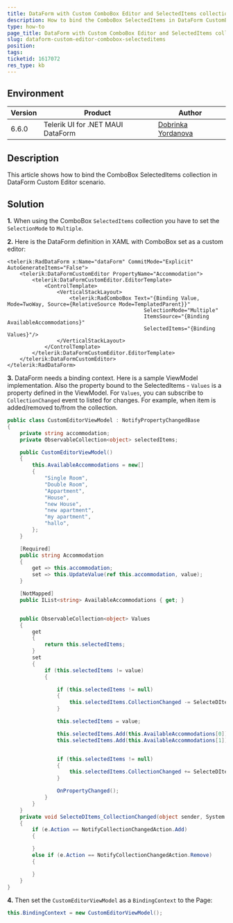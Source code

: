 ```yaml
---
title: DataForm with Custom ComboBox Editor and SelectedItems collection
description: How to bind the ComboBox SelectedItems in DataForm CustomEditor Scenario
type: how-to
page_title: DataForm with Custom ComboBox Editor and SelectedItems collection
slug: dataform-custom-editor-combobox-selecteditems
position: 
tags: 
ticketid: 1617072
res_type: kb
---
```


## Environment

| Version | Product | Author | 
| --- | --- | ---- | 
| 6.6.0 | Telerik UI for .NET MAUI DataForm | [Dobrinka Yordanova](https://www.telerik.com/blogs/author/dobrinka-yordanova)| 


## Description

This article shows how to bind the ComboBox SelectedItems collection in DataForm Custom Editor scenario. 

## Solution

**1.** When using the ComboBox `SelectedItems` collection you have to set the `SelectionMode` to `Multiple`. 

**2.** Here is the DataForm definition in XAML with ComboBox set as a custom editor: 

```XAML
<telerik:RadDataForm x:Name="dataForm" CommitMode="Explicit" AutoGenerateItems="False">
    <telerik:DataFormCustomEditor PropertyName="Accommodation">
        <telerik:DataFormCustomEditor.EditorTemplate>
            <ControlTemplate>
                <VerticalStackLayout>
                    <telerik:RadComboBox Text="{Binding Value, Mode=TwoWay, Source={RelativeSource Mode=TemplatedParent}}" 
                                            SelectionMode="Multiple"
                                            ItemsSource="{Binding AvailableAccommodations}"
                                            SelectedItems="{Binding Values}"/>
                </VerticalStackLayout>
            </ControlTemplate>
        </telerik:DataFormCustomEditor.EditorTemplate>
    </telerik:DataFormCustomEditor>
</telerik:RadDataForm>
```

**3.** DataForm needs a binding context. Here is a sample ViewModel implementation. Also the property bound to the SelectedItems - `Values` is a property defined in the ViewModel. For `Values`, you can subscribe to `CollectionChanged` event to listed for changes. For example, when item is added/removed to/from the collection.

```C#
public class CustomEditorViewModel : NotifyPropertyChangedBase
{
    private string accommodation;
    private ObservableCollection<object> selectedItems;

    public CustomEditorViewModel()
    {
        this.AvailableAccommodations = new[]
        {
            "Single Room",
            "Double Room",
            "Appartment",
            "House",
            "new House",
            "new apartment",
            "my apartment",
            "hallo",
        };
    }

    [Required]
    public string Accommodation
    {
        get => this.accommodation;
        set => this.UpdateValue(ref this.accommodation, value);
    }

    [NotMapped]
    public IList<string> AvailableAccommodations { get; }


    public ObservableCollection<object> Values
    {
        get
        {
            return this.selectedItems;
        }
        set
        {
            if (this.selectedItems != value)
            {

                if (this.selectedItems != null)
                {
                    this.selectedItems.CollectionChanged -= SelecteDItems_CollectionChanged;
                }

                this.selectedItems = value;

                this.selectedItems.Add(this.AvailableAccommodations[0]);
                this.selectedItems.Add(this.AvailableAccommodations[1]);


                if (this.selectedItems != null)
                {
                    this.selectedItems.CollectionChanged += SelecteDItems_CollectionChanged;
                }

                OnPropertyChanged();
            }
        }
    }
    private void SelecteDItems_CollectionChanged(object sender, System.Collections.Specialized.NotifyCollectionChangedEventArgs e)
    {
        if (e.Action == NotifyCollectionChangedAction.Add)
        {

        }
        else if (e.Action == NotifyCollectionChangedAction.Remove) 
        { 

        }
    }
}
```

**4.** Then set the `CustomEditorViewModel` as a `BindingContext` to the Page:

```C#
this.BindingContext = new CustomEditorViewModel();
```
